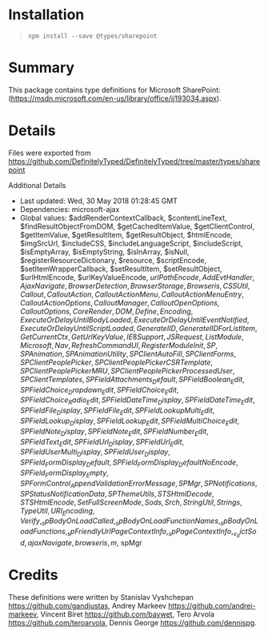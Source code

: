 # Installation
> `npm install --save @types/sharepoint`

# Summary
This package contains type definitions for Microsoft SharePoint: (https://msdn.microsoft.com/en-us/library/office/jj193034.aspx).

# Details
Files were exported from https://github.com/DefinitelyTyped/DefinitelyTyped/tree/master/types/sharepoint

Additional Details
 * Last updated: Wed, 30 May 2018 01:28:45 GMT
 * Dependencies: microsoft-ajax
 * Global values: $addRenderContextCallback, $contentLineText, $findResultObjectFromDOM, $getCachedItemValue, $getClientControl, $getItemValue, $getResultItem, $getResultObject, $htmlEncode, $imgSrcUrl, $includeCSS, $includeLanguageScript, $includeScript, $isEmptyArray, $isEmptyString, $isInArray, $isNull, $registerResourceDictionary, $resource, $scriptEncode, $setItemWrapperCallback, $setResultItem, $setResultObject, $urlHtmlEncode, $urlKeyValueEncode, $urlPathEncode, AddEvtHandler, AjaxNavigate, BrowserDetection, BrowserStorage, Browseris, CSSUtil, Callout, CalloutAction, CalloutActionMenu, CalloutActionMenuEntry, CalloutActionOptions, CalloutManager, CalloutOpenOptions, CalloutOptions, CoreRender, DOM, Define, Encoding, ExecuteOrDelayUntilBodyLoaded, ExecuteOrDelayUntilEventNotified, ExecuteOrDelayUntilScriptLoaded, GenerateIID, GenerateIIDForListItem, GetCurrentCtx, GetUrlKeyValue, IE8Support, JSRequest, ListModule, Microsoft, Nav, RefreshCommandUI, RegisterModuleInit, SP, SPAnimation, SPAnimationUtility, SPClientAutoFill, SPClientForms, SPClientPeoplePicker, SPClientPeoplePickerCSRTemplate, SPClientPeoplePickerMRU, SPClientPeoplePickerProcessedUser, SPClientTemplates, SPFieldAttachments_Default, SPFieldBoolean_Edit, SPFieldChoice_Dropdown_Edit, SPFieldChoice_Edit, SPFieldChoice_Radio_Edit, SPFieldDateTime_Display, SPFieldDateTime_Edit, SPFieldFile_Display, SPFieldFile_Edit, SPFieldLookupMulti_Edit, SPFieldLookup_Display, SPFieldLookup_Edit, SPFieldMultiChoice_Edit, SPFieldNote_Display, SPFieldNote_Edit, SPFieldNumber_Edit, SPFieldText_Edit, SPFieldUrl_Display, SPFieldUrl_Edit, SPFieldUserMulti_Display, SPFieldUser_Display, SPField_FormDisplay_Default, SPField_FormDisplay_DefaultNoEncode, SPField_FormDisplay_Empty, SPFormControl_AppendValidationErrorMessage, SPMgr, SPNotifications, SPStatusNotificationData, SPThemeUtils, STSHtmlDecode, STSHtmlEncode, SetFullScreenMode, Sods, Srch, StringUtil, Strings, TypeUtil, URI_Encoding, Verify, _spBodyOnLoadCalled, _spBodyOnLoadFunctionNames, _spBodyOnLoadFunctions, _spFriendlyUrlPageContextInfo, _spPageContextInfo, _v_dictSod, ajaxNavigate, browseris, m$, spMgr

# Credits
These definitions were written by Stanislav Vyshchepan <https://github.com/gandjustas>, Andrey Markeev <https://github.com/andrei-markeev>, Vincent Biret <https://github.com/baywet>, Tero Arvola <https://github.com/teroarvola>, Dennis George <https://github.com/dennispg>.
